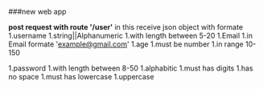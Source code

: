 

###new web app <br/>

**post request with route '/user'**
in this receive json object with formate 
1.username
  1.string||Alphanumeric
  1.with length between 5-20
1.Email
  1.in Email formate 'example@gmail.com'
1.age
  1.must be number
  1.in range 10-150

1.password
  1.with length between 8-50
  1.alphabitic
  1.must has digits
  1.has no space
  1.must has lowercase
  1.uppercase
    

